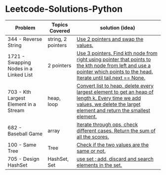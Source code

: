 # Leetcode-Solutions-Python


| Problem  | Topics Covered | solution (idea) |
| ------------- | ------------- | ------------- | 
| 344 - Reverse String | string, 2 pointers | [Use 2 pointers and swap the values.](https://github.com/LucasColas/Leetcode-Solutions-Python/blob/main/344%20-%20Reverse%20String.py) |
| 1721 - Swapping Nodes in a Linked List | 2 pointers | [Use 3 pointers. Find kth node from right using pointer that points to the kth node from left and use a pointer which points to the head. Iterate until tail.next == None.](https://github.com/LucasColas/Leetcode-Solutions-Python/blob/main/1721%20-%20Swapping%20Nodes%20in%20a%20Linked%20List.py) |
| 703 - Kth Largest Element in a Stream | heap, loop | [Convert list to heap, delete every largest element to get an heap of length k. Every time we add values, we delete the larget element and return the smallest element.](https://github.com/LucasColas/Leetcode-Solutions-Python/blob/main/703%20-%20Kth%20Largest%20Element%20in%20a%20Stream.py) |
| 682 - Baseball Game | array | [Iterate through ops, check different cases. Return the sum of all the scores.](https://github.com/LucasColas/Leetcode-Solutions-Python/blob/main/682%20-%20Baseball%20Game.py) | 
| 100 - Same Tree | Tree | [Check if the two values are the same or not.](https://github.com/LucasColas/Leetcode-Solutions-Python/blob/main/100%20-%20Same%20Tree.py) |
| 705 - Design HashSet | HashSet, Set | [use set ; add, discard and search elements in the set.](https://github.com/LucasColas/Leetcode-Solutions-Python/blob/main/705%20-%20Design%20HashSet.py) |
